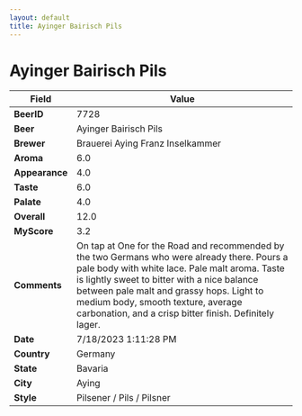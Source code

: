 ```yaml
---
layout: default
title: Ayinger Bairisch Pils
---
```


# Ayinger Bairisch Pils

| Field         | Value     |
|---------------|-----------|
| **BeerID** | 7728 |
| **Beer** | Ayinger Bairisch Pils |
| **Brewer** | Brauerei Aying Franz Inselkammer |
| **Aroma** | 6.0 |
| **Appearance** | 4.0 |
| **Taste** | 6.0 |
| **Palate** | 4.0 |
| **Overall** | 12.0 |
| **MyScore** | 3.2 |
| **Comments** | On tap at One for the Road and recommended by the two Germans who were already there. Pours a pale body with white lace. Pale malt aroma. Taste is lightly sweet to bitter with a nice balance between pale malt and grassy hops. Light to medium body, smooth texture, average carbonation, and a crisp bitter finish. Definitely lager. |
| **Date** | 7/18/2023 1:11:28 PM |
| **Country** | Germany |
| **State** | Bavaria |
| **City** | Aying |
| **Style** | Pilsener / Pils / Pilsner |
